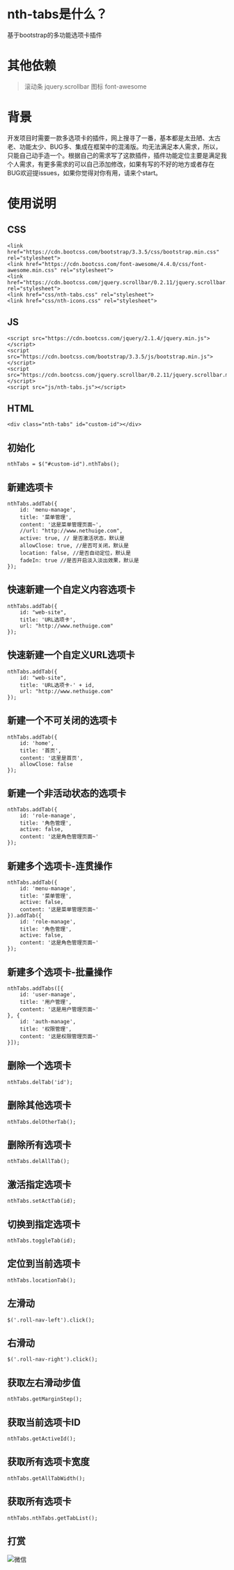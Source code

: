 # nth-tabs是什么？
基于bootstrap的多功能选项卡插件
# 其他依赖
> 滚动条 jquery.scrollbar
> 图标 font-awesome

# 背景
开发项目时需要一款多选项卡的插件，网上搜寻了一番，基本都是太丑陋、太古老、功能太少、BUG多、集成在框架中的混淆版。均无法满足本人需求，所以，只能自己动手造一个。根据自己的需求写了这款插件，插件功能定位主要是满足我个人需求，有更多需求的可以自己添加修改，如果有写的不好的地方或者存在BUG欢迎提issues，如果你觉得对你有用，请来个start。
# 使用说明
## CSS
```
<link href="https://cdn.bootcss.com/bootstrap/3.3.5/css/bootstrap.min.css" rel="stylesheet">
<link href="https://cdn.bootcss.com/font-awesome/4.4.0/css/font-awesome.min.css" rel="stylesheet">
<link href="https://cdn.bootcss.com/jquery.scrollbar/0.2.11/jquery.scrollbar.min.css" rel="stylesheet">
<link href="css/nth-tabs.css" rel="stylesheet">
<link href="css/nth-icons.css" rel="stylesheet">
```
## JS
```
<script src="https://cdn.bootcss.com/jquery/2.1.4/jquery.min.js"></script>
<script src="https://cdn.bootcss.com/bootstrap/3.3.5/js/bootstrap.min.js"></script>
<script src="https://cdn.bootcss.com/jquery.scrollbar/0.2.11/jquery.scrollbar.min.js"></script>
<script src="js/nth-tabs.js"></script>
```
## HTML
```
<div class="nth-tabs" id="custom-id"></div>
```
## 初始化
```
nthTabs = $("#custom-id").nthTabs();
```
## 新建选项卡
```
nthTabs.addTab({
    id: 'menu-manage',
    title: '菜单管理',
    content: '这是菜单管理页面~',
    //url: "http://www.nethuige.com",
    active: true, // 是否激活状态，默认是
    allowClose: true, //是否可关闭，默认是
    location: false, //是否自动定位，默认是
    fadeIn: true //是否开启淡入淡出效果，默认是
});
```
## 快速新建一个自定义内容选项卡
```
nthTabs.addTab({
    id: "web-site",
    title: 'URL选项卡',
    url: "http://www.nethuige.com"
});
```
## 快速新建一个自定义URL选项卡
```
nthTabs.addTab({
    id: "web-site",
    title: 'URL选项卡-' + id,
    url: "http://www.nethuige.com"
});
```
## 新建一个不可关闭的选项卡
```
nthTabs.addTab({
    id: 'home',
    title: '首页',
    content: '这里是首页',
    allowClose: false
});
```
## 新建一个非活动状态的选项卡
```
nthTabs.addTab({
    id: 'role-manage',
    title: '角色管理',
    active: false,
    content: '这是角色管理页面~'
});
```
## 新建多个选项卡-连贯操作
```
nthTabs.addTab({
    id: 'menu-manage',
    title: '菜单管理',
    active: false,
    content: '这是菜单管理页面~'
}).addTab({
    id: 'role-manage',
    title: '角色管理',
    active: false,
    content: '这是角色管理页面~'
});
```
## 新建多个选项卡-批量操作
```
nthTabs.addTabs([{
    id: 'user-manage',
    title: '用户管理',
    content: '这是用户管理页面~'
}, {
    id: 'auth-manage',
    title: '权限管理',
    content: '这是权限管理页面~'
}]);
```
## 删除一个选项卡
```
nthTabs.delTab('id');
```
## 删除其他选项卡
```
nthTabs.delOtherTab();
```
## 删除所有选项卡
```
nthTabs.delAllTab();
```
## 激活指定选项卡
```
nthTabs.setActTab(id);
```
## 切换到指定选项卡
```
nthTabs.toggleTab(id);
```
## 定位到当前选项卡
```
nthTabs.locationTab();
```
## 左滑动
```
$('.roll-nav-left').click();
```
## 右滑动
```
$('.roll-nav-right').click();
```
## 获取左右滑动步值
```
nthTabs.getMarginStep();
```
## 获取当前选项卡ID
```
nthTabs.getActiveId();
```
## 获取所有选项卡宽度
```
nthTabs.getAllTabWidth();
```
## 获取所有选项卡
```
nthTabs.nthTabs.getTabList();
```

## 打赏
![微信](https://s1.ax1x.com/2018/09/14/iEM5Y8.jpg)
